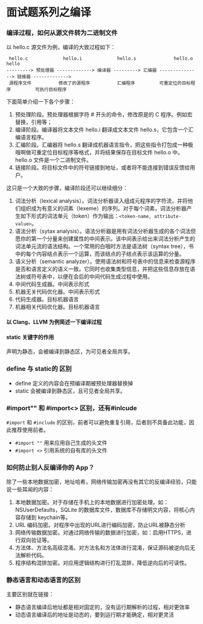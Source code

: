 # 面试题系列之编译

### 编译过程，如何从源文件转为二进制文件

以 hello.c 源文件为例，编译的大致过程如下：

```shell
 hello.c             hello.i             hello.s              hello.o               hello
---------> 预处理器 -------------> 编译器 ---------> 汇编器 ---------------> 链接器 ------------->
 源程序文件          修改了的源程序          汇编程序         可重定位的目标程序         可执行目标程序
```

下面简单介绍一下各个步骤：

1. 预处理阶段。预处理器根据字符 # 开头的命令，修改原是的 C 程序。例如宏替换，引用等；
2. 编译阶段。编译器将文本文件 hello.i 翻译成文本文件 hello.s，它包含一个汇编语言程序。
3. 汇编阶段。汇编器将 hello.s 翻译成机器语言指令，把这些指令打包成一种极哦啊做可重定位目标程序等格式，并将结果保存在目标文件 hello.o 中。hello.o 文件是一个二进制文件。
4. 链接阶段。将目标文件中的符号链接到地址，或者将不能连接到错误反馈给用户。

这只是一个大致的步骤，编译阶段还可以继续细分：

1. 词法分析（lexical analysis）。词法分析器读入组成元程序的字符流，并将他们组织成为有意义的词素（lexeme）的序列。对于每个词素，词法分析器产生如下形式的词法单元（token）作为输出：`<token-name, attribute-value>`。
2. 语法分析（sytax analysis）。语法分析器是用有词法分析器生成的各个词法但愿你的第一个分量来创建属性的中间表示。该中间表示给出来词法分析产生的词法单元流的语法结构。一个常用的白哦时方法是语法树（syntax tree），书中的每个内容结点表示一个运算，而该结点的子结点表示该运算的分量。
3. 语义分析（semantic analyzer）。使用语法树和符号表中的信息来检查源程序是否和语言定义的语义一致。它同时也收集类型信息，并把这些信息存放在语法树或符号表中，以便在会后的中间代码生成过程中使用。
4. 中间代码生成器。中间表示形式
5. 机器无关代码优化器。中间表示形式
6. 代码生成器。目标机器语言
7. 机器相关代码优化器。目标机器语言

#### 以 Clang、LLVM 为例简述一下编译过程

#### static 关键字的作用

声明为静态，会被编译到静态区，为可见者全局共享。

### define 与 static的 区别

- define 定义的内容会在预编译期被预处理器替换掉
- static 会被编译到静态区，且可见者全局共享。

### #import"" 和 #import<> 区别，还有#inlcude
`#import` 和 `#include` 的区别，前者可以避免重复引用，后者则不具备此功能，因此推荐使用前者。

- `#import ""` 用来应用自己生成的头文件
- `#import <>` 引用系统的自有库的头文件

### 如何防止别人反编译你的 App？

除了一些本地数据加密，地址哈希，网络传输加密再没有其它的反编译经验，只能说一些耳闻的内容：

1. 本地数据加密。对于存储在手机上的本地数据进行加密处理。如：NSUserDefaults，SQLite 的数据库文件，数据库不存储明文内容，将核心内容存储到 keychain等。
2. URL 编码加密。对程序中出现的URL进行编码加密，防止URL被静态分析
3. 网络传输数据加密。对通过网络传输的数据进行加密，如：启用HTTPS，进行双向验证等。
4. 方法体、方法名高级混淆。对方法名和方法体进行混淆，保证源码被逆向后无法解析代码。
5. 程序结构混排加密。对应用逻辑结构进行打乱混排，降低逆向后的可读性。

### 静态语言和动态语言的区别

主要区别就在链接：

- 静态语言编译后地址都是相对固定的，没有运行期解析的过程，相对更效率
- 动态语言编译后的地址是动态的，要到运行期才能确定，相对更灵活 